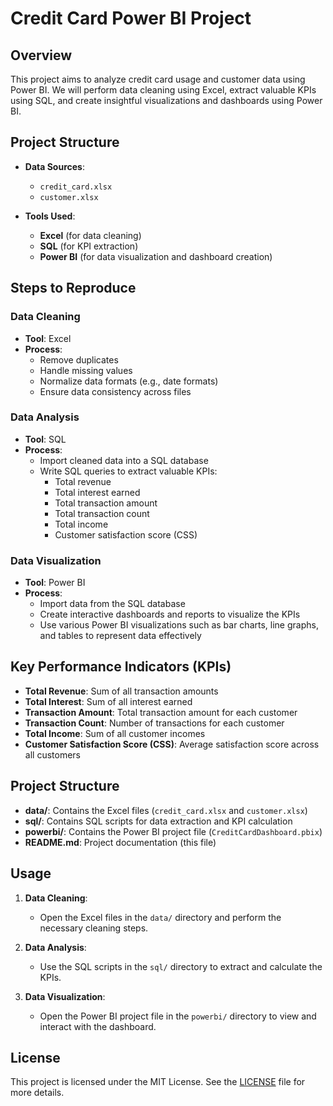 # Credit Card Power BI Project

## Overview
This project aims to analyze credit card usage and customer data using Power BI. We will perform data cleaning using Excel, extract valuable KPIs using SQL, and create insightful visualizations and dashboards using Power BI.

## Project Structure
- **Data Sources**: 
  - `credit_card.xlsx`
  - `customer.xlsx`

- **Tools Used**: 
  - **Excel** (for data cleaning)
  - **SQL** (for KPI extraction)
  - **Power BI** (for data visualization and dashboard creation)

## Steps to Reproduce

### Data Cleaning
- **Tool**: Excel
- **Process**: 
  - Remove duplicates
  - Handle missing values
  - Normalize data formats (e.g., date formats)
  - Ensure data consistency across files

### Data Analysis
- **Tool**: SQL
- **Process**: 
  - Import cleaned data into a SQL database
  - Write SQL queries to extract valuable KPIs:
    - Total revenue
    - Total interest earned
    - Total transaction amount
    - Total transaction count
    - Total income
    - Customer satisfaction score (CSS)

### Data Visualization
- **Tool**: Power BI
- **Process**:
  - Import data from the SQL database
  - Create interactive dashboards and reports to visualize the KPIs
  - Use various Power BI visualizations such as bar charts, line graphs, and tables to represent data effectively

## Key Performance Indicators (KPIs)
- **Total Revenue**: Sum of all transaction amounts
- **Total Interest**: Sum of all interest earned
- **Transaction Amount**: Total transaction amount for each customer
- **Transaction Count**: Number of transactions for each customer
- **Total Income**: Sum of all customer incomes
- **Customer Satisfaction Score (CSS)**: Average satisfaction score across all customers

## Project Structure
- **data/**: Contains the Excel files (`credit_card.xlsx` and `customer.xlsx`)
- **sql/**: Contains SQL scripts for data extraction and KPI calculation
- **powerbi/**: Contains the Power BI project file (`CreditCardDashboard.pbix`)
- **README.md**: Project documentation (this file)

## Usage
1. **Data Cleaning**: 
   - Open the Excel files in the `data/` directory and perform the necessary cleaning steps.
   
2. **Data Analysis**: 
   - Use the SQL scripts in the `sql/` directory to extract and calculate the KPIs.
   
3. **Data Visualization**: 
   - Open the Power BI project file in the `powerbi/` directory to view and interact with the dashboard.

## License
This project is licensed under the MIT License. See the [LICENSE](LICENSE) file for more details.

